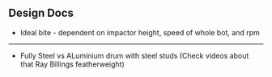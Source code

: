 ## Design Docs
- Ideal bite - dependent on impactor height, speed of whole bot, and rpm

---

- Fully Steel vs ALuminium drum with steel studs (Check videos about that Ray Billings featherweight)
